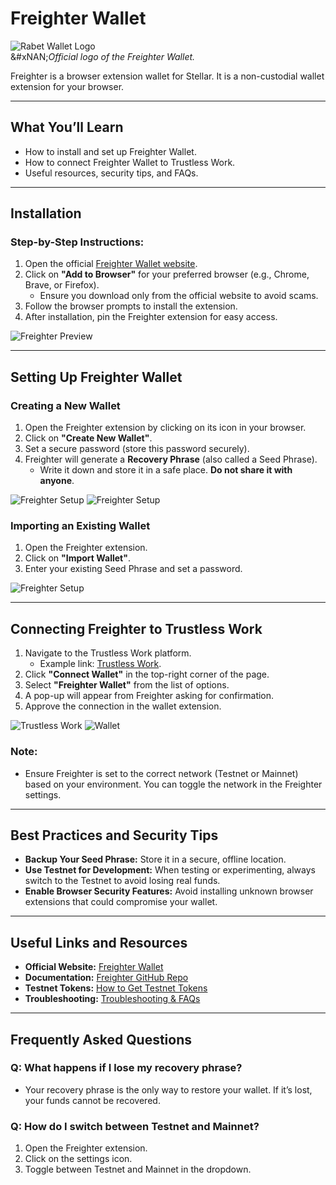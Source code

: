 # Freighter Wallet

![Rabet Wallet Logo](../../../developer-resources/stellar-wallets/images/freighter-logo.png)\
&#xNAN;_&#x4F;fficial logo of the Freighter Wallet._

Freighter is a browser extension wallet for Stellar. It is a non-custodial wallet extension for your browser.

***

## **What You’ll Learn**

* How to install and set up Freighter Wallet.
* How to connect Freighter Wallet to Trustless Work.
* Useful resources, security tips, and FAQs.

***

## **Installation**

### **Step-by-Step Instructions:**

1. Open the official [Freighter Wallet website](https://www.freighter.app/).
2. Click on **"Add to Browser"** for your preferred browser (e.g., Chrome, Brave, or Firefox).
   * Ensure you download only from the official website to avoid scams.
3. Follow the browser prompts to install the extension.
4. After installation, pin the Freighter extension for easy access.

![Freighter Preview](../../../developer-resources/stellar-wallets/images/freighter-install.png)

***

## **Setting Up Freighter Wallet**

### **Creating a New Wallet**

1. Open the Freighter extension by clicking on its icon in your browser.
2. Click on **"Create New Wallet"**.
3. Set a secure password (store this password securely).
4. Freighter will generate a **Recovery Phrase** (also called a Seed Phrase).
   * Write it down and store it in a safe place. **Do not share it with anyone**.

![Freighter Setup](../../../developer-resources/stellar-wallets/images/freighter-create-wallet.png) ![Freighter Setup](../../../developer-resources/stellar-wallets/images/freighter-setup.png)

### **Importing an Existing Wallet**

1. Open the Freighter extension.
2. Click on **"Import Wallet"**.
3. Enter your existing Seed Phrase and set a password.

![Freighter Setup](../../../developer-resources/stellar-wallets/images/freighter-create-wallet.png)

***

## **Connecting Freighter to Trustless Work**

1. Navigate to the Trustless Work platform.
   * Example link: [Trustless Work](https://dapp.trustlesswork.com/).
2. Click **"Connect Wallet"** in the top-right corner of the page.
3. Select **"Freighter Wallet"** from the list of options.
4. A pop-up will appear from Freighter asking for confirmation.
5. Approve the connection in the wallet extension.

![Trustless Work](../../../developer-resources/stellar-wallets/images/trustless-work.png) ![Wallet](../../../developer-resources/stellar-wallets/images/wallet-select.png)

### **Note:**

* Ensure Freighter is set to the correct network (Testnet or Mainnet) based on your environment. You can toggle the network in the Freighter settings.

***

## **Best Practices and Security Tips**

* **Backup Your Seed Phrase:** Store it in a secure, offline location.
* **Use Testnet for Development:** When testing or experimenting, always switch to the Testnet to avoid losing real funds.
* **Enable Browser Security Features:** Avoid installing unknown browser extensions that could compromise your wallet.

***

## **Useful Links and Resources**

* **Official Website:** [Freighter Wallet](https://www.freighter.app/)
* **Documentation:** [Freighter GitHub Repo](https://github.com/stellar/freighter)
* **Testnet Tokens:** [How to Get Testnet Tokens](../testnet-tokens.md)
* **Troubleshooting:** [Troubleshooting & FAQs](troubleshooting.md)

***

## **Frequently Asked Questions**

### **Q: What happens if I lose my recovery phrase?**

* Your recovery phrase is the only way to restore your wallet. If it’s lost, your funds cannot be recovered.

### **Q: How do I switch between Testnet and Mainnet?**

1. Open the Freighter extension.
2. Click on the settings icon.
3. Toggle between Testnet and Mainnet in the dropdown.
